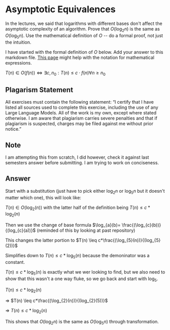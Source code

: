 # Asymptotic Equivalences

In the lectures, we said that logarithms with different bases don't affect the
asymptotic complexity of an algorithm. Prove that $O(\log_{2} n)$ is the same as
$O(\log_{5} n)$. Use the mathematical definition of $O$ -- do a formal proof,
not just the intuition.

I have started with the formal definition of $O$ below. Add your answer to this
markdown file. [This
page](https://docs.github.com/en/get-started/writing-on-github/working-with-advanced-formatting/writing-mathematical-expressions)
might help with the notation for mathematical expressions.

$T(n) \in O(f(n)) \iff \exists c, n_0: T(n) \leq c \cdot f(n) \forall n \geq n_0$

## Plagarism Statement

All exercises must contain the following statement:
“I certify that I have listed all sources used to complete this exercise, including the use
of any Large Language Models. All of the work is my own, except where stated
otherwise. I am aware that plagiarism carries severe penalties and that if plagiarism is
suspected, charges may be filed against me without prior notice.”

## Note
I am attempting this from scratch, I did however, check it against last semesters answer before submitting. I am trying to work on conciseness.

## Answer
Start with a substitution (just have to pick either $\log_{2} n$ or $\log_{5} n$ but it doesn't matter which one), this will look like:

$T(n) \in O(\log_{2}(n))$ with the latter half of the definition being $T(n) \leq c*\log_{2}(n)$

Then we use the change of base formula $\log_{a}(b)= \frac{(\log_{c}(b))}{(log_{c}(a))}$ (reminded of this by looking at past repository)

This changes the latter portion to $T(n) \leq c*\frac{(\log_{5}(n))}{(log_{5}(2))}$

Simplifies down to $T(n) \leq c*\log_{5}(n)$ because the demoninator was a constant.

$T(n) \leq c*\log_{5}(n)$ is exactly what we wer looking to find, but we also need to show that this wasn't a one way fluke, so we go back and start with $\log_{5}$.

$T(n) \leq c*\log_{2}(n)$

=> $T(n) \leq c*\frac{(\log_{2}(n))}{(log_{2}(5))}$

=> $T(n) \leq c*\log_{2}(n)$

This shows that $O(\log_{2} n)$ is the same as $O(\log_{5} n)$ through transformation.

